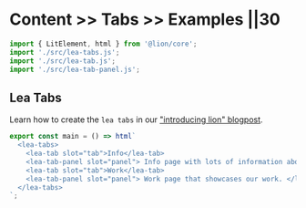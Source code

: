 # Content >> Tabs >> Examples ||30

```js script
import { LitElement, html } from '@lion/core';
import './src/lea-tabs.js';
import './src/lea-tab.js';
import './src/lea-tab-panel.js';
```

## Lea Tabs

Learn how to create the `lea tabs` in our ["introducing lion" blogpost](../../../blog/introducing-lion.md).

```js preview-story
export const main = () => html`
  <lea-tabs>
    <lea-tab slot="tab">Info</lea-tab>
    <lea-tab-panel slot="panel"> Info page with lots of information about us. </lea-tab-panel>
    <lea-tab slot="tab">Work</lea-tab>
    <lea-tab-panel slot="panel"> Work page that showcases our work. </lea-tab-panel>
  </lea-tabs>
`;
```
